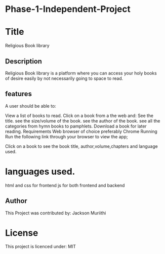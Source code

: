 # Phase-1-Independent-Project
# Title
Religious Book library

## Description
Religious Book library is a platform where you can access your holy books of desire easily by not necessarily going to space to read.
## features
A user should be able to:

View a list of books to read.
Click on a book from a the web and:
See the title.
see the size/volume of the book.
see the author of the book.
see all the categories from hymn books to pamphlets.
Download a book for later reading.
Requirements
Web browser of choice preferably Chrome
Running
Run the following link through your browser to view the app;

Click on a book to see the book title, author,volume,chapters and language used.
# languages used.
html and css for frontend
js for both frontend and backend

 ## Author
This Project was contributed by: Jackson Muriithi

# License
This project is licenced under: MIT
